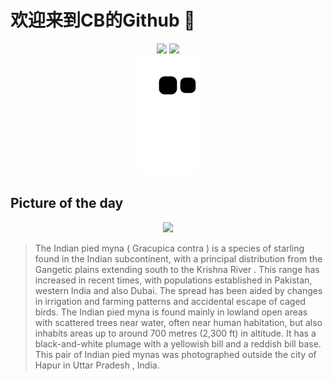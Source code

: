 
# 欢迎来到CB的Github 👋

<div align="center">
  <img height="137px" src="https://github-readme-stats.vercel.app/api?username=SuperCB&show_icons=true&theme=radical" />
  <img height="137px" src="https://github-readme-stats.vercel.app/api/top-langs/?username=SuperCB&hide_title=true&hide_border=true&layout=compact&langs_count=6&text_color=000&icon_color=fff" />
</div>


<div align="center">
    <img src="./contribution-snake/github-contribution-grid-snake.svg" />
</div>



## Picture of the day
<div align="center">
  <img width=400px src="https://upload.wikimedia.org/wikipedia/commons/thumb/c/c8/Asian_pied_starlings_%28Gracupica_contra%29.jpg/600px-Asian_pied_starlings_%28Gracupica_contra%29.jpg" />
</div>

>The  Indian pied myna  ( Gracupica contra ) is a species of  starling  found in the Indian subcontinent, with a principal distribution from the  Gangetic plains  extending south to the  Krishna River . This range has increased in recent times, with populations established in Pakistan, western India and also Dubai. The spread has been aided by changes in irrigation and farming patterns and accidental escape of caged birds. The Indian pied myna is found mainly in lowland open areas with scattered trees near water, often near human habitation, but also inhabits areas up to around 700 metres (2,300 ft) in altitude. It has a black-and-white plumage with a yellowish bill and a reddish bill base. This pair of Indian pied mynas was photographed outside the city of  Hapur  in  Uttar Pradesh , India.



